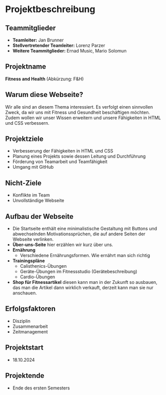 # Projektbeschreibung

## Teammitglieder
- **Teamleiter:** Jan Brunner
- **Stellvertretender Teamleiter:** Lorenz Parzer
- **Weitere Teammitglieder:** Ernad Music, Mario Solomun

## Projektname
**Fitness and Health** (Abkürzung: F&H)

## Warum diese Webseite?
Wir alle sind an diesem Thema interessiert. Es verfolgt einen sinnvollen Zweck, da wir uns mit Fitness und Gesundheit beschäftigen möchten. Zudem wollen wir unser Wissen erweitern und unsere Fähigkeiten in HTML und CSS verbessern.

## Projektziele
- Verbesserung der Fähigkeiten in HTML und CSS
- Planung eines Projekts sowie dessen Leitung und Durchführung
- Förderung von Teamarbeit und Teamfähigkeit
- Umgang mit GitHub

## Nicht-Ziele
- Konflikte im Team
- Unvollständige Webseite

## Aufbau der Webseite
- Die Startseite enthält eine minimalistische Gestaltung mit Buttons und abwechselnden Motivationssprüchen, die auf andere Seiten der Webseite verlinken.
- **Über-uns-Seite** hier erzählen wir kurz über uns.
- **Ernährung**
  - Verschiedene Ernährungsformen. Wie ernährt man sich richtig
- **Trainingspläne**
  - Calisthenics-Übungen
  - Geräte-Übungen im Fitnessstudio (Gerätebeschreibung)
  - Cardio-Übungen
- **Shop für Fitnessartikel** diesen kann man in der Zukunft so ausbauen, das man die Artikel dann wirklich verkauft, derzeit kann man sie nur anschauen.



## Erfolgsfaktoren
- Disziplin
- Zusammenarbeit
- Zeitmanagement

## Projektstart
- 18.10.2024

## Projektende
- Ende des ersten Semesters
